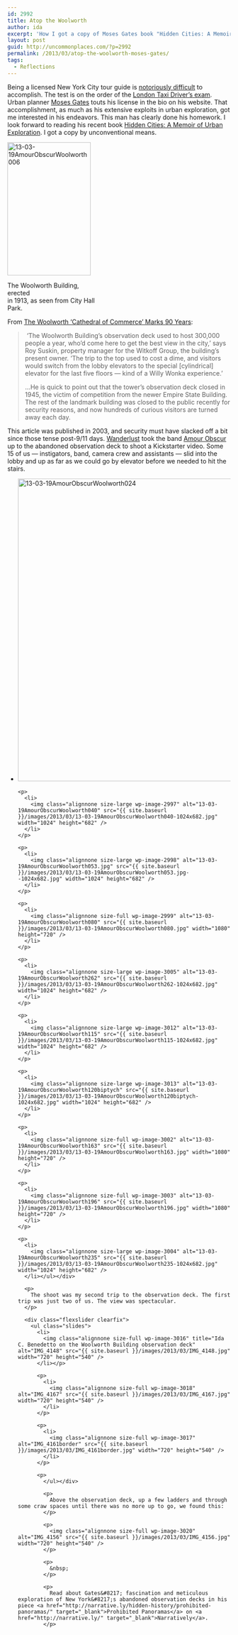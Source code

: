 ```yaml
---
id: 2992
title: Atop the Woolworth
author: ida
excerpt: 'How I got a copy of Moses Gates book "Hidden Cities: A Memoir of Urban Exploration" and subsequently shot a ballsy music video.'
layout: post
guid: http://uncommonplaces.com/?p=2992
permalink: /2013/03/atop-the-woolworth-moses-gates/
tags:
  - Reflections
---
```

Being a licensed New York City tour guide is <a href="http://www.npr.org/2003/06/02/1277720/test-for-new-york-citys-tour-guides-revamped" target="_blank">notoriously difficult</a> to accomplish. The test is on the order of the <a href="http://www.taxi-library.org/london-pco-examination-system-booklet-0407.pdf" target="_blank">London Taxi Driver&#8217;s exam</a>. Urban planner <a href="http://mosesgates.com/" target="_blank">Moses Gates</a> touts his license in the bio on his website. That accomplishment, as much as his extensive exploits in urban exploration, got me interested in his endeavors. This man has clearly done his homework. I look forward to reading his recent book <a href="http://www.goodreads.com/book/show/15814887-hidden-cities" target="_blank">Hidden Cities: A Memoir of Urban Exploration</a>. I got a copy by unconventional means.

<div id="attachment_2994" style="width: 198px" class="wp-caption alignright">
  <img class="size-medium wp-image-2994 " alt="13-03-19AmourObscurWoolworth006" src="{{ site.baseurl }}/images/2013/03/13-03-19AmourObscurWoolworth006-188x300.jpg" width="188" height="300" />
  
  <p class="wp-caption-text">
    The Woolworth Building, erected<br />in 1913, as seen from City Hall Park.
  </p>
</div>

From <a href="http://www.lowermanhattan.info/news/woolworth___s_92287.aspx" target="_blank">The Woolworth &#8216;Cathedral of Commerce&#8217; Marks 90 Years</a>:

>  &#8216;The Woolworth Building&#8217;s observation deck used to host 300,000 people a year, who&#8217;d come here to get the best view in the city,&#8217; says Roy Suskin, property manager for the Witkoff Group, the building&#8217;s present owner. &#8216;The trip to the top used to cost a dime, and visitors would switch from the lobby elevators to the special [cylindrical] elevator for the last five floors &#8212; kind of a Willy Wonka experience.&#8217;
> 
> &#8230;He is quick to point out that the tower&#8217;s observation deck closed in 1945, the victim of competition from the newer Empire State Building. The rest of the landmark building was closed to the public recently for security reasons, and now hundreds of curious visitors are turned away each day.

This article was published in 2003, and security must have slacked off a bit since those tense post-9/11 days. <a title="Wanderlust Projects" href="http://wanderlustprojects.com/" target="_blank">Wanderlust</a> took the band <a href="http://www.reverbnation.com/amourobscur" target="_blank">Amour Obscur</a> up to the abandoned observation deck to shoot a Kickstarter video. Some 15 of us — instigators, band, camera crew and assistants — slid into the lobby and up as far as we could go by elevator before we needed to hit the stairs.

<div class="flexslider clearfix">
  <ul class="slides">
    <li>
      <img class="alignnone size-large wp-image-2996" alt="13-03-19AmourObscurWoolworth024" src="{{ site.baseurl }}/images/2013/03/13-03-19AmourObscurWoolworth024-1024x682.jpg" width="1024" height="682" />
    </li></p> 
    
    <p>
      <li>
        <img class="alignnone size-large wp-image-2997" alt="13-03-19AmourObscurWoolworth040" src="{{ site.baseurl }}/images/2013/03/13-03-19AmourObscurWoolworth040-1024x682.jpg" width="1024" height="682" />
      </li>
    </p>
    
    <p>
      <li>
        <img class="alignnone size-large wp-image-2998" alt="13-03-19AmourObscurWoolworth053.jpg" src="{{ site.baseurl }}/images/2013/03/13-03-19AmourObscurWoolworth053.jpg--1024x682.jpg" width="1024" height="682" />
      </li>
    </p>
    
    <p>
      <li>
        <img class="alignnone size-full wp-image-2999" alt="13-03-19AmourObscurWoolworth080" src="{{ site.baseurl }}/images/2013/03/13-03-19AmourObscurWoolworth080.jpg" width="1080" height="720" />
      </li>
    </p>
    
    <p>
      <li>
        <img class="alignnone size-large wp-image-3005" alt="13-03-19AmourObscurWoolworth262" src="{{ site.baseurl }}/images/2013/03/13-03-19AmourObscurWoolworth262-1024x682.jpg" width="1024" height="682" />
      </li>
    </p>
    
    <p>
      <li>
        <img class="alignnone size-large wp-image-3012" alt="13-03-19AmourObscurWoolworth115" src="{{ site.baseurl }}/images/2013/03/13-03-19AmourObscurWoolworth115-1024x682.jpg" width="1024" height="682" />
      </li>
    </p>
    
    <p>
      <li>
        <img class="alignnone size-large wp-image-3013" alt="13-03-19AmourObscurWoolworth120biptych" src="{{ site.baseurl }}/images/2013/03/13-03-19AmourObscurWoolworth120biptych-1024x682.jpg" width="1024" height="682" />
      </li>
    </p>
    
    <p>
      <li>
        <img class="alignnone size-full wp-image-3002" alt="13-03-19AmourObscurWoolworth163" src="{{ site.baseurl }}/images/2013/03/13-03-19AmourObscurWoolworth163.jpg" width="1080" height="720" />
      </li>
    </p>
    
    <p>
      <li>
        <img class="alignnone size-full wp-image-3003" alt="13-03-19AmourObscurWoolworth196" src="{{ site.baseurl }}/images/2013/03/13-03-19AmourObscurWoolworth196.jpg" width="1080" height="720" />
      </li>
    </p>
    
    <p>
      <li>
        <img class="alignnone size-large wp-image-3004" alt="13-03-19AmourObscurWoolworth235" src="{{ site.baseurl }}/images/2013/03/13-03-19AmourObscurWoolworth235-1024x682.jpg" width="1024" height="682" />
      </li></ul></div> 
      
      <p>
        The shoot was my second trip to the observation deck. The first trip was just two of us. The view was spectacular.
      </p>
      
      <div class="flexslider clearfix">
        <ul class="slides">
          <li>
            <img class="alignnone size-full wp-image-3016" title="Ida C. Benedetto on the Woolworth Building observation deck" alt="IMG_4148" src="{{ site.baseurl }}/images/2013/03/IMG_4148.jpg" width="720" height="540" />
          </li></p> 
          
          <p>
            <li>
              <img class="alignnone size-full wp-image-3018" alt="IMG_4167" src="{{ site.baseurl }}/images/2013/03/IMG_4167.jpg" width="720" height="540" />
            </li>
          </p>
          
          <p>
            <li>
              <img class="alignnone size-full wp-image-3017" alt="IMG_4161border" src="{{ site.baseurl }}/images/2013/03/IMG_4161border.jpg" width="720" height="540" />
            </li>
          </p>
          
          <p>
            </ul></div> 
            
            <p>
              Above the observation deck, up a few ladders and through some craw spaces until there was no more up to go, we found this:
            </p>
            
            <p>
              <img class="alignnone size-full wp-image-3020" alt="IMG_4156" src="{{ site.baseurl }}/images/2013/03/IMG_4156.jpg" width="720" height="540" />
            </p>
            
            <p>
              &nbsp;
            </p>
            
            <p>
              Read about Gates&#8217; fascination and meticulous exploration of New York&#8217;s abandoned observation decks in his piece <a href="http://narrative.ly/hidden-history/prohibited-panoramas/" target="_blank">Prohibited Panoramas</a> on <a href="http://narrative.ly/" target="_blank">Narratively</a>.
            </p>